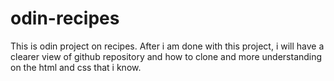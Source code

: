 # odin-recipes
This is odin project on recipes.
After i am done with this project, i will have a clearer view of github repository and how to clone and more understanding on the html and css that i know.